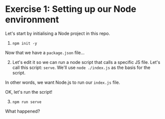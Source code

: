 # Exercise 1: Setting up our Node environment

Let's start by initialising a Node project in this repo.

1. `npm init -y`

Now that we have a `package.json` file…

2. Let's edit it so we can run a node script that calls a specific JS file. Let's call this script: `serve`. We'll use `node ./index.js` as the basis for the script.

In other words, we want Node.js to run our `index.js` file.

OK, let's run the script!

3. `npm run serve`

What happened?